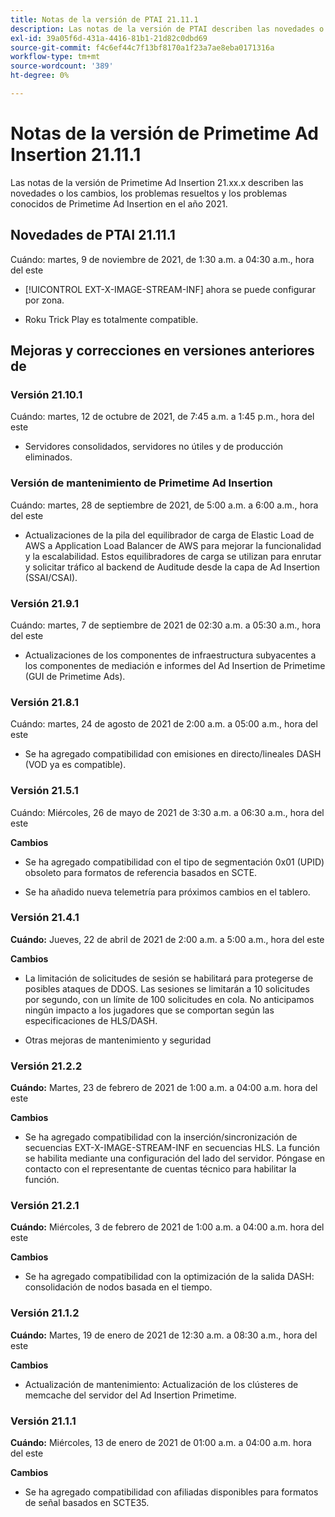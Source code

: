 ```yaml
---
title: Notas de la versión de PTAI 21.11.1
description: Las notas de la versión de PTAI describen las novedades o los cambios, los problemas resueltos y conocidos en Primetime Ad Insertion en el año 2021.
exl-id: 39a05f6d-431a-4416-81b1-21d82c0dbd69
source-git-commit: f4c6ef44c7f13bf8170a1f23a7ae8eba0171316a
workflow-type: tm+mt
source-wordcount: '389'
ht-degree: 0%

---
```


# Notas de la versión de Primetime Ad Insertion 21.11.1

Las notas de la versión de Primetime Ad Insertion 21.xx.x describen las novedades o los cambios, los problemas resueltos y los problemas conocidos de Primetime Ad Insertion en el año 2021.

## Novedades de PTAI 21.11.1

Cuándo: martes, 9 de noviembre de 2021, de 1:30 a.m. a 04:30 a.m., hora del este

* [!UICONTROL EXT-X-IMAGE-STREAM-INF] ahora se puede configurar por zona.

* Roku Trick Play es totalmente compatible.

## Mejoras y correcciones en versiones anteriores de

### Versión 21.10.1

Cuándo: martes, 12 de octubre de 2021, de 7:45 a.m. a 1:45 p.m., hora del este

* Servidores consolidados, servidores no útiles y de producción eliminados.

### Versión de mantenimiento de Primetime Ad Insertion

Cuándo: martes, 28 de septiembre de 2021, de 5:00 a.m. a 6:00 a.m., hora del este

* Actualizaciones de la pila del equilibrador de carga de Elastic Load de AWS a Application Load Balancer de AWS para mejorar la funcionalidad y la escalabilidad. Estos equilibradores de carga se utilizan para enrutar y solicitar tráfico al backend de Auditude desde la capa de Ad Insertion (SSAI/CSAI).

### Versión 21.9.1

Cuándo: martes, 7 de septiembre de 2021 de 02:30 a.m. a 05:30 a.m., hora del este

* Actualizaciones de los componentes de infraestructura subyacentes a los componentes de mediación e informes del Ad Insertion de Primetime (GUI de Primetime Ads).

### Versión 21.8.1

Cuándo: martes, 24 de agosto de 2021 de 2:00 a.m. a 05:00 a.m., hora del este

* Se ha agregado compatibilidad con emisiones en directo/lineales DASH (VOD ya es compatible).

### Versión 21.5.1

Cuándo: Miércoles, 26 de mayo de 2021 de 3:30 a.m. a 06:30 a.m., hora del este

**Cambios**

* Se ha agregado compatibilidad con el tipo de segmentación 0x01 (UPID) obsoleto para formatos de referencia basados en SCTE.

* Se ha añadido nueva telemetría para próximos cambios en el tablero.

### Versión 21.4.1

**Cuándo:** Jueves, 22 de abril de 2021 de 2:00 a.m. a 5:00 a.m., hora del este

**Cambios**

* La limitación de solicitudes de sesión se habilitará para protegerse de posibles ataques de DDOS. Las sesiones se limitarán a 10 solicitudes por segundo, con un límite de 100 solicitudes en cola. No anticipamos ningún impacto a los jugadores que se comportan según las especificaciones de HLS/DASH.

* Otras mejoras de mantenimiento y seguridad

### Versión 21.2.2

**Cuándo:** Martes, 23 de febrero de 2021 de 1:00 a.m. a 04:00 a.m. hora del este

**Cambios**

* Se ha agregado compatibilidad con la inserción/sincronización de secuencias EXT-X-IMAGE-STREAM-INF en secuencias HLS. La función se habilita mediante una configuración del lado del servidor. Póngase en contacto con el representante de cuentas técnico para habilitar la función.

### Versión 21.2.1

**Cuándo:** Miércoles, 3 de febrero de 2021 de 1:00 a.m. a 04:00 a.m. hora del este

**Cambios**

* Se ha agregado compatibilidad con la optimización de la salida DASH: consolidación de nodos basada en el tiempo.

### Versión 21.1.2

**Cuándo:** Martes, 19 de enero de 2021 de 12:30 a.m. a 08:30 a.m., hora del este

**Cambios**

* Actualización de mantenimiento: Actualización de los clústeres de memcache del servidor del Ad Insertion Primetime.

### Versión 21.1.1

**Cuándo:** Miércoles, 13 de enero de 2021 de 01:00 a.m. a 04:00 a.m. hora del este

**Cambios**

* Se ha agregado compatibilidad con afiliadas disponibles para formatos de señal basados en SCTE35.

